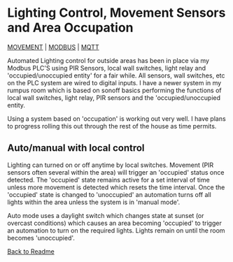 # Lighting Control, Movement Sensors and Area Occupation

[MOVEMENT](https://github.com/wellsy57/Home-Assistant-Project/blob/master/files/MOVEMENT.md) | 
[MODBUS](https://github.com/wellsy57/Home-Assistant-Project/blob/master/filyes/MODBUS.md) | [MQTT](https://github.com/wellsy57/Home-Assistant-Project/blob/master/files/MQTT.md)

Automated Lighting control for outside areas has been in place via my Modbus PLC'S using PIR Sensors, local wall switches, light relay and 'occupied/unoccupied entity' for a fair while. All sensors, wall switches, etc on the PLC system are wired to digital inputs. I have a newer system in my rumpus room which is based on sonoff basics performing the functions of local wall switches, light relay, PIR sensors and the 'occupied/unoccupied entity.  

Using a system based on 'occupation' is working out very well. I have plans to progress rolling this out through the rest of the house as time permits.

## Auto/manual with local control

Lighting can turned on or off anytime by local switches. Movement (PIR sensors often several within the area) will trigger an 'occupied' status once detected. The 'occupied' state remains active for a set interval of time unless more movement is detected which resets the time interval. Once the 'occupied' state is changed to 'unoccupied' an automation turns off all lights within the area unless the system is in 'manual mode'.

Auto mode uses a daylight switch which changes state at sunset (or overcast conditions) which causes an area becoming 'occupied' to trigger an automation to turn on the required lights. Lights remain on until the room becomes 'unoccupied'.


[Back to Readme](https://github.com/wellsy57/Home-Assistant-Project/blob/master/README.md)
